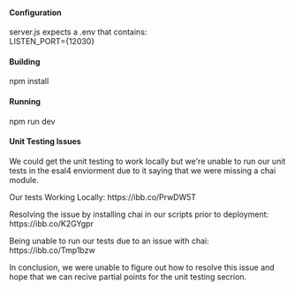 #### Configuration
<p>
server.js expects a .env that contains:
<br />
LISTEN_PORT={12030}
</p>

#### Building
<p>
npm install
</p>

#### Running
<p>
npm run dev
</p>

#### Unit Testing Issues
<p>
We could get the unit testing to work locally but we're unable to run our unit tests in the esal4 enviorment due to it saying that we were missing a chai module.
<p>Our tests Working Locally: https://ibb.co/PrwDW5T <p>
Resolving the issue by installing chai in our scripts prior to deployment: https://ibb.co/K2GYgpr<p>
Being unable to run our tests due to an issue with chai: https://ibb.co/Tmp1bzw<p>

In conclusion, we were unable to figure out how to resolve this issue and hope that we can recive partial points for the unit testing secrion.
</p>

